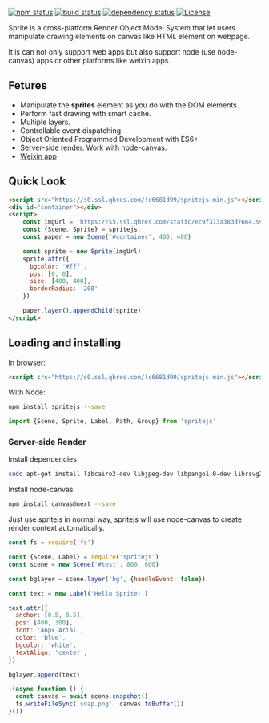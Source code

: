 [![npm status](https://img.shields.io/npm/v/spritejs.svg)](https://www.npmjs.org/package/spritejs)
[![build status](https://api.travis-ci.org/spritejs/spritejs.svg?branch=master)](https://travis-ci.org/spritejs/spritejs) 
[![dependency status](https://david-dm.org/spritejs/spritejs.svg)](https://david-dm.org/spritejs/spritejs)
[![License](https://img.shields.io/npm/l/spritejs.svg)](LICENSE)

Sprite is a cross-platform Render Object Model System that let users manipulate drawing elements on canvas like HTML element on webpage.

It is can not only support web apps but also support node (use node-canvas) apps or other platforms like weixin apps.

## Fetures

- Manipulate the **sprites** element as you do with the DOM elements.
- Perform fast drawing with smart cache.
- Multiple layers.
- Controllable event dispatching.
- Object Oriented Programmed Development with ES6+
- [Server-side render](#server-side-render). Work with node-canvas.
- [Weixin app](https://github.com/spritejs/sprite-wxapp)

## Quick Look

```html
<script src="https://s0.ssl.qhres.com/!c6681d99/spritejs.min.js"></script>
<div id="container"></div>
<script>
    const imgUrl = 'https://s5.ssl.qhres.com/static/ec9f373a383d7664.svg'
    const {Scene, Sprite} = spritejs;
    const paper = new Scene('#container', 400, 400)

    const sprite = new Sprite(imgUrl)
    sprite.attr({
      bgcolor: '#fff',
      pos: [0, 0],
      size: [400, 400],
      borderRadius: '200'
    })

    paper.layer().appendChild(sprite)
</script>
```

## Loading and installing

In browser:

```html
<script src="https://s0.ssl.qhres.com/!c6681d99/spritejs.min.js"></script>
```

With Node:

```bash
npm install spritejs --save
```

```js
import {Scene, Sprite, Label, Path, Group} from 'spritejs'
```

### Server-side Render

Install dependencies

```bash
sudo apt-get install libcairo2-dev libjpeg-dev libpango1.0-dev librsvg2-dev libgif-dev build-essential g++
```

Install node-canvas

```bash
npm install canvas@next --save
```

Just use spritejs in normal way, spritejs will use node-canvas to create render context automatically.

```js
const fs = require('fs')

const {Scene, Label} = require('spritejs')
const scene = new Scene('#test', 800, 600)

const bglayer = scene.layer('bg', {handleEvent: false})

const text = new Label('Hello Sprite!')

text.attr({
  anchor: [0.5, 0.5],
  pos: [400, 300],
  font: '46px Arial',
  color: 'blue',
  bgcolor: 'white',
  textAlign: 'center',
})

bglayer.append(text)

;(async function () {
  const canvas = await scene.snapshot()
  fs.writeFileSync('snap.png', canvas.toBuffer())
}())
```

